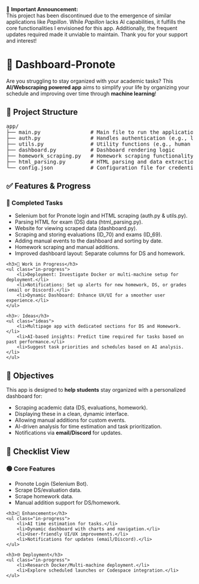 <!DOCTYPE html>
<html lang="en">

<body>

<div class="announcement">
    🚨 <strong>Important Announcement:</strong><br>
    This project has been discontinued due to the emergence of similar applications like <i>Papillon</i>. 
    While <i>Papillon</i> lacks AI capabilities, it fulfills the core functionalities I envisioned for this app.
    Additionally, the frequent updates required made it unviable to maintain. Thank you for your support and interest!
</div>

<div class="section">
    <h1>📘 Dashboard-Pronote</h1>
    <p>Are you struggling to stay organized with your academic tasks? This <strong>AI/Webscraping powered app</strong> aims to simplify your life by organizing your schedule and improving over time through <strong>machine learning</strong>!</p>
</div>

<div class="section">
    <h2>🔩 Project Structure</h2>
    <div class="code-block">
<pre>app/
├── main.py                # Main file to run the application
├── auth.py                # Handles authentication (e.g., login)
├── utils.py               # Utility functions (e.g., human typing, event comparison)
├── dashboard.py           # Dashboard rendering logic
├── homework_scraping.py   # Homework scraping functionality
├── html_parsing.py        # HTML parsing and data extraction
└── config.json            # Configuration file for credentials</pre>
    </div>
</div>

<div class="section">
    <h2>✅ Features & Progress</h2>
    <h3>📂 Completed Tasks</h3>
    <ul class="checklist">
        <li>Selenium bot for Pronote login and HTML scraping (auth.py & utils.py).</li>
        <li>Parsing HTML for exam (DS) data (html_parsing.py).</li>
        <li>Website for viewing scraped data (dashboard.py).</li>
        <li>Scraping and storing evaluations (ID_70) and exams (ID_69).</li>
        <li>Adding manual events to the dashboard and sorting by date.</li>
        <li>Homework scraping and manual additions.</li>
        <li>Improved dashboard layout: Separate columns for DS and homework.</li>
    </ul>

    <h3>🚧 Work in Progress</h3>
    <ul class="in-progress">
        <li>Deployment: Investigate Docker or multi-machine setup for deployment.</li>
        <li>Notifications: Set up alerts for new homework, DS, or grades (email or Discord).</li>
        <li>Dynamic Dashboard: Enhance UX/UI for a smoother user experience.</li>
    </ul>

    <h3>💡 Ideas</h3>
    <ul class="ideas">
        <li>Multipage app with dedicated sections for DS and Homework.</li>
        <li>AI-based insights: Predict time required for tasks based on past performance.</li>
        <li>Suggest task priorities and schedules based on AI analysis.</li>
    </ul>
</div>

<div class="section">
    <h2>🎯 Objectives</h2>
    <p>This app is designed to <strong>help students</strong> stay organized with a personalized dashboard for:</p>
    <ul>
        <li>Scraping academic data (DS, evaluations, homework).</li>
        <li>Displaying these in a clean, dynamic interface.</li>
        <li>Allowing manual additions for custom events.</li>
        <li>AI-driven analysis for time estimation and task prioritization.</li>
        <li>Notifications via <strong>email/Discord</strong> for updates.</li>
    </ul>
</div>

<div class="section">
    <h2>📝 Checklist View</h2>
    <h3>🟢 Core Features</h3>
    <ul class="checklist">
        <li>Pronote Login (Selenium Bot).</li>
        <li>Scrape DS/evaluation data.</li>
        <li>Scrape homework data.</li>
        <li>Manual addition support for DS/homework.</li>
    </ul>

    <h3>🔧 Enhancements</h3>
    <ul class="in-progress">
        <li>AI time estimation for tasks.</li>
        <li>Dynamic dashboard with charts and navigation.</li>
        <li>User-friendly UI/UX improvements.</li>
        <li>Notifications for updates (email/Discord).</li>
    </ul>

    <h3>🌐 Deployment</h3>
    <ul class="in-progress">
        <li>Research Docker/Multi-machine deployment.</li>
        <li>Explore scheduled launches or Codespace integration.</li>
    </ul>
</div>

</body>
</html>
